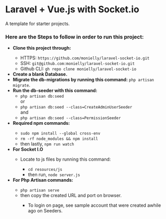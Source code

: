 # Laravel + Vue.js with Socket.io
A template for starter projects.

### Here are the Steps to follow in order to run this project:
<ul>
  <li><b>Clone this project through:</b></li>
    <ul>
      <li>HTTPS: <code>https://github.com/monielly/laravel-socket-io.git</code></li>
      <li>SSH: <code>git@github.com:monielly/laravel-socket-io.git</code></li>
      <li>Github CLI: <code>gh repo clone monielly/laravel-socket-io</code></li>
    </ul>
  </li>
  <li><b>Create a blank Database.</b></li>
  <li><b>Migrate the db-migrations by running this command:</b> <code>php artisan migrate</code>.</li>
  <li><b>Run the db-seeder with this command:</b> 
    <ul>
      <li><code>php artisan db:seed</code></li> or 
      <li><code>php artisan db:seed --class=CreateAdminUserSeeder</code></li> and 
      <li><code>php artisan db:seed --class=PermissionSeeder</code></li>
    </ul>
  </li>
  <li><b>Required npm commands:</b></li>
    <ul>
      <li><code>sudo npm install --global cross-env</code></li>
      <li><code>rm -rf node_modules && npm install</code></li>
      <li>then lastly, <code>npm run watch</code></li>
    </ul>
  <li><b>For Socket I.O</b></li>
  <ul>
     <li>Locate to js files by running this command:</li>
      <ul>
        <li><code>cd resources/js</code></li>
        <li>then run, <code>node server.js</code></li>
      </ul>
  </ul>
  <li><b>For Php Artisan commands:</b></li>
    <ul>
      <li><code>php artisan serve</code></li>
      <li>then copy the created URL and port on browser.</li>
    <ul>
  <li>To login on page, see sample account that were created awhile ago on Seeders.</li>
</ul>
